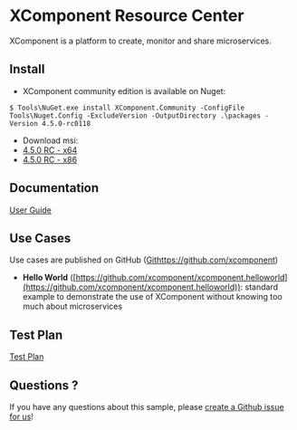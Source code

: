 # XComponent Resource Center

XComponent is a platform to create, monitor and share microservices.

## Install

* XComponent community edition is available on Nuget:
```
$ Tools\NuGet.exe install XComponent.Community -ConfigFile Tools\Nuget.Config -ExcludeVersion -OutputDirectory .\packages -Version 4.5.0-rc0118
```
* Download msi:
 * [4.5.0 RC - x64](https://github.com/xcomponent/xcomponent/releases/download/4.5.0-RC119/XComponentCommunity-4.5.0-C119_x64.msi)
 * [4.5.0 RC - x86](https://github.com/xcomponent/xcomponent/releases/download/4.5.0-RC119/XComponentCommunity-4.5.0-C119_x86.msi)

## Documentation

[User Guide](Documentation/README.md)

## Use Cases

Use cases are published on GitHub ([Githttps://github.com/xcomponent](https://github.com/xcomponent))

* **Hello World** ([https://github.com/xcomponent/xcomponent.helloworld](https://github.com/xcomponent/xcomponent.helloworld)): standard example to demonstrate the use of XComponent without knowing too much about microservices

## Test Plan

[Test Plan](TestPlan/README.md)

## Questions ?

If you have any questions about this sample, please [create a Github issue for us](https://github.com/xcomponent/xcomponent/issues)!

